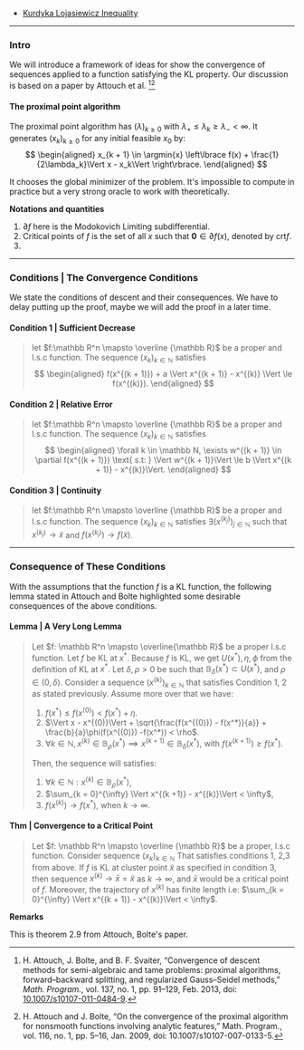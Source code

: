 - [Kurdyka Lojasiewicz Inequality](Kurdyka%20Lojasiewicz%20Inequality.md)


---
### **Intro**

We will introduce a framework of ideas for show the convergence of sequences applied to a function satisfying the KL property. 
Our discussion is based on a paper by Attouch et al. [^1][^2]


#### **The proximal point algorithm**

The proximal point algorithm has $(\lambda)_{k \ge0}$ with $\lambda_+ \le \lambda_k \ge \lambda_- < \infty$. 
It generates $(x_k)_{k\ge 0}$ for any initial feasible $x_0$ by: 
$$
\begin{aligned}
    x_{k + 1} \in \argmin{x} \left\lbrace
        f(x) + \frac{1}{2\lambda_k}\Vert x - x_k\Vert
    \right\rbrace. 
\end{aligned}
$$

It chooses the global minimizer of the problem. 
It's impossible to compute in practice but a very strong oracle to work with theoretically. 

**Notations and quantities**
1. $\partial f$ here is the Modokovich Limiting subdifferential. 
2. Critical points of $f$ is the set of all $x$ such that $\mathbf 0 \in \partial f(x)$, denoted by $\text{crt}f$. 
3. 


---
### **Conditions | The Convergence Conditions**

We state the conditions of descent and their consequences. 
We have to delay putting up the proof, maybe we will add the proof in a later time. 


#### **Condition 1 | Sufficient Decrease**
> let $f:\mathbb R^n \mapsto \overline {\mathbb R}$ be a proper and l.s.c function. 
> The sequence $(x_k)_{k \in \mathbb N}$ satisfies 
> $$
> \begin{aligned}
>     f(x^{(k + 1)}) + a \Vert x^{(k + 1)} - x^{(k)} \Vert \le f(x^{(k)}). 
> \end{aligned}
> $$

#### **Condition 2 | Relative Error** 
> let $f:\mathbb R^n \mapsto \overline {\mathbb R}$ be a proper and l.s.c function. 
> The sequence $(x_k)_{k \in \mathbb N}$ satisfies 
> $$
> \begin{aligned}
>     \forall k \in \mathbb N, \exists w^{(k + 1)} \in \partial f(x^{(k + 1)}) \text{ s.t: } \Vert w^{(k + 1)}\Vert \le b \Vert x^{(k + 1)} - x^{(k)}\Vert. 
> \end{aligned}
> $$

#### **Condition 3 | Continuity**
> let $f:\mathbb R^n \mapsto \overline {\mathbb R}$ be a proper and l.s.c function. 
> The sequence $(x_k)_{k \in \mathbb N}$ satisfies 
> $\exists (x^{(k_j)})_{j \in \mathbb N}$ such that 
> $x^{(k_j)}\rightarrow \tilde x$ and $f(x^{(k_j)}) \rightarrow f(\tilde x)$. 

---
### **Consequence of These Conditions**

With the assumptions that the function $f$ is a KL function, the following lemma stated in Attouch and Bolte highlighted some desirable consequences of the above conditions. 

#### **Lemma | A Very Long Lemma**
> Let $f: \mathbb R^n \mapsto \overline{\mathbb R}$ be a proper l.s.c function. 
> Let $f$ be KL at $x^*$. 
> Because $f$ is KL, we get $U(x^*), \eta, \phi$ from the definition of KL at $x^*$. 
> Let $\delta, \rho > 0$ be such that $\mathbb B_\delta(x^*) \subset U(x^*)$, and $\rho \in (0, \delta)$. 
> Consider a sequence $(x^{(k)})_{k \in \mathbb N}$ that satisfies Condition 1, 2 as stated previously. 
> Assume more over that we have: 
> 1. $f(x^*) \le f(x^{(0)}) < f(x^*) + \eta$. 
> 2. $\Vert x - x^{(0)}\Vert + \sqrt{\frac{f(x^{(0)}) - f(x^*)}{a}} + \frac{b}{a}\phi(f(x^{(0)}) -f(x^*)) < \rho$. 
> 3. $\forall k \in \mathbb N, x^{(k)} \in \mathbb B_\rho(x^*) \implies x^{(k + 1)} \in \mathbb B_\delta(x^*)$, with $f(x^{(k + 1)}) \ge f(x^*)$. 
>
> Then, the sequence will satisfies: 
> 1. $\forall k \in \mathbb N: x^{(k)} \in \mathbb B_{\rho}(x^*)$, 
> 2. $\sum_{k = 0}^{\infty} \Vert x^{(k +1)} - x^{(k)}\Vert < \infty$, 
> 3. $f(x^{(k)})\rightarrow f(x^*)$, when $k\rightarrow \infty$. 

#### **Thm | Convergence to a Critical Point**
> Let $f: \mathbb R^n \mapsto \overline {\mathbb R}$ be a proper, l.s.c function. 
> Consider sequence $(x_k)_{k \in \mathbb N}$ That satisfies conditions 1, 2,3 from above. 
> If $f$ is KL at cluster point $\tilde x$ as specified in condition 3, then sequence $x^{(k)} \rightarrow \bar x = \tilde x$ as $k\rightarrow \infty$, and $\bar x$ would be a critical point of $f$. 
> Moreover, the trajectory of $x^{(k)}$ has finite length i.e: $\sum_{k = 0}^{\infty} \Vert x^{(k + 1)} - x^{(k)}\Vert < \infty$.


**Remarks**

This is theorem 2.9 from Attouch, Bolte's paper. 


[^1]: H. Attouch, J. Bolte, and B. F. Svaiter, “Convergence of descent methods for semi-algebraic and tame problems: proximal algorithms, forward–backward splitting, and regularized Gauss–Seidel methods,” _Math. Program._, vol. 137, no. 1, pp. 91–129, Feb. 2013, doi: [10.1007/s10107-011-0484-9](https://doi.org/10.1007/s10107-011-0484-9).
[^2]: H. Attouch and J. Bolte, “On the convergence of the proximal algorithm for nonsmooth functions involving analytic features,” Math. Program., vol. 116, no. 1, pp. 5–16, Jan. 2009, doi: 10.1007/s10107-007-0133-5.
